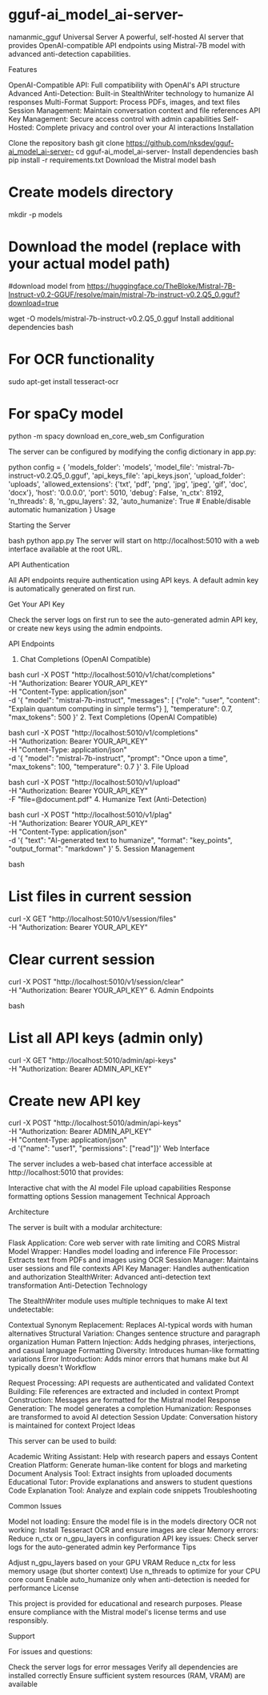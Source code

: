 # gguf-ai_model_ai-server-

namanmic_gguf Universal Server
A powerful, self-hosted AI server that provides OpenAI-compatible API endpoints using Mistral-7B model with advanced anti-detection capabilities.

Features

OpenAI-Compatible API: Full compatibility with OpenAI's API structure
Advanced Anti-Detection: Built-in StealthWriter technology to humanize AI responses
Multi-Format Support: Process PDFs, images, and text files
Session Management: Maintain conversation context and file references
API Key Management: Secure access control with admin capabilities
Self-Hosted: Complete privacy and control over your AI interactions
Installation

Clone the repository
bash
git clone https://github.com/nksdev/gguf-ai_model_ai-server-
cd gguf-ai_model_ai-server-
Install dependencies
bash
pip install -r requirements.txt
Download the Mistral model
bash
# Create models directory
mkdir -p models

# Download the model (replace with your actual model path)

#download model from https://huggingface.co/TheBloke/Mistral-7B-Instruct-v0.2-GGUF/resolve/main/mistral-7b-instruct-v0.2.Q5_0.gguf?download=true

wget -O models/mistral-7b-instruct-v0.2.Q5_0.gguf <model-download-url>
Install additional dependencies
bash
# For OCR functionality
sudo apt-get install tesseract-ocr

# For spaCy model
python -m spacy download en_core_web_sm
Configuration

The server can be configured by modifying the config dictionary in app.py:

python
config = {
    'models_folder': 'models',
    'model_file': 'mistral-7b-instruct-v0.2.Q5_0.gguf',
    'api_keys_file': 'api_keys.json',
    'upload_folder': 'uploads',
    'allowed_extensions': {'txt', 'pdf', 'png', 'jpg', 'jpeg', 'gif', 'doc', 'docx'},
    'host': '0.0.0.0',
    'port': 5010,
    'debug': False,
    'n_ctx': 8192,
    'n_threads': 8,
    'n_gpu_layers': 32,
    'auto_humanize': True  # Enable/disable automatic humanization
}
Usage

Starting the Server

bash
python app.py
The server will start on http://localhost:5010 with a web interface available at the root URL.

API Authentication

All API endpoints require authentication using API keys. A default admin key is automatically generated on first run.

Get Your API Key

Check the server logs on first run to see the auto-generated admin API key, or create new keys using the admin endpoints.

API Endpoints

1. Chat Completions (OpenAI Compatible)

bash
curl -X POST "http://localhost:5010/v1/chat/completions" \
  -H "Authorization: Bearer YOUR_API_KEY" \
  -H "Content-Type: application/json" \
  -d '{
    "model": "mistral-7b-instruct",
    "messages": [
      {"role": "user", "content": "Explain quantum computing in simple terms"}
    ],
    "temperature": 0.7,
    "max_tokens": 500
  }'
2. Text Completions (OpenAI Compatible)

bash
curl -X POST "http://localhost:5010/v1/completions" \
  -H "Authorization: Bearer YOUR_API_KEY" \
  -H "Content-Type: application/json" \
  -d '{
    "model": "mistral-7b-instruct",
    "prompt": "Once upon a time",
    "max_tokens": 100,
    "temperature": 0.7
  }'
3. File Upload

bash
curl -X POST "http://localhost:5010/v1/upload" \
  -H "Authorization: Bearer YOUR_API_KEY" \
  -F "file=@document.pdf"
4. Humanize Text (Anti-Detection)

bash
curl -X POST "http://localhost:5010/v1/plag" \
  -H "Authorization: Bearer YOUR_API_KEY" \
  -H "Content-Type: application/json" \
  -d '{
    "text": "AI-generated text to humanize",
    "format": "key_points",
    "output_format": "markdown"
  }'
5. Session Management

bash
# List files in current session
curl -X GET "http://localhost:5010/v1/session/files" \
  -H "Authorization: Bearer YOUR_API_KEY"

# Clear current session
curl -X POST "http://localhost:5010/v1/session/clear" \
  -H "Authorization: Bearer YOUR_API_KEY"
6. Admin Endpoints

bash
# List all API keys (admin only)
curl -X GET "http://localhost:5010/admin/api-keys" \
  -H "Authorization: Bearer ADMIN_API_KEY"

# Create new API key
curl -X POST "http://localhost:5010/admin/api-keys" \
  -H "Authorization: Bearer ADMIN_API_KEY" \
  -H "Content-Type: application/json" \
  -d '{"name": "user1", "permissions": ["read"]}'
Web Interface

The server includes a web-based chat interface accessible at http://localhost:5010 that provides:

Interactive chat with the AI model
File upload capabilities
Response formatting options
Session management
Technical Approach

Architecture

The server is built with a modular architecture:

Flask Application: Core web server with rate limiting and CORS
Mistral Model Wrapper: Handles model loading and inference
File Processor: Extracts text from PDFs and images using OCR
Session Manager: Maintains user sessions and file contexts
API Key Manager: Handles authentication and authorization
StealthWriter: Advanced anti-detection text transformation
Anti-Detection Technology

The StealthWriter module uses multiple techniques to make AI text undetectable:

Contextual Synonym Replacement: Replaces AI-typical words with human alternatives
Structural Variation: Changes sentence structure and paragraph organization
Human Pattern Injection: Adds hedging phrases, interjections, and casual language
Formatting Diversity: Introduces human-like formatting variations
Error Introduction: Adds minor errors that humans make but AI typically doesn't
Workflow

Request Processing: API requests are authenticated and validated
Context Building: File references are extracted and included in context
Prompt Construction: Messages are formatted for the Mistral model
Response Generation: The model generates a completion
Humanization: Responses are transformed to avoid AI detection
Session Update: Conversation history is maintained for context
Project Ideas

This server can be used to build:

Academic Writing Assistant: Help with research papers and essays
Content Creation Platform: Generate human-like content for blogs and marketing
Document Analysis Tool: Extract insights from uploaded documents
Educational Tutor: Provide explanations and answers to student questions
Code Explanation Tool: Analyze and explain code snippets
Troubleshooting

Common Issues

Model not loading: Ensure the model file is in the models directory
OCR not working: Install Tesseract OCR and ensure images are clear
Memory errors: Reduce n_ctx or n_gpu_layers in configuration
API key issues: Check server logs for the auto-generated admin key
Performance Tips

Adjust n_gpu_layers based on your GPU VRAM
Reduce n_ctx for less memory usage (but shorter context)
Use n_threads to optimize for your CPU core count
Enable auto_humanize only when anti-detection is needed for performance
License

This project is provided for educational and research purposes. Please ensure compliance with the Mistral model's license terms and use responsibly.

Support

For issues and questions:

Check the server logs for error messages
Verify all dependencies are installed correctly
Ensure sufficient system resources (RAM, VRAM) are available
